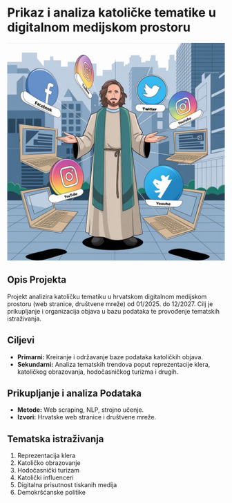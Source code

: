 # Prikaz i analiza katoličke tematike u digitalnom medijskom prostoru


![Project Logo](photo_.jpg)


## Opis Projekta
Projekt analizira katoličku tematiku u hrvatskom digitalnom medijskom prostoru (web stranice, društvene mreže) od 01/2025. do 12/2027. Cilj je prikupljanje i organizacija objava u bazu podataka te provođenje tematskih istraživanja.

## Ciljevi
- **Primarni:** Kreiranje i održavanje baze podataka katoličkih objava.
- **Sekundarni:** Analiza tematskih trendova poput reprezentacije klera, katoličkog obrazovanja, hodočasničkog turizma i drugih.

## Prikupljanje i analiza Podataka
- **Metode:** Web scraping, NLP, strojno učenje.
- **Izvori:** Hrvatske web stranice i društvene mreže.

## Tematska istraživanja
1. Reprezentacija klera
2. Katoličko obrazovanje
3. Hodočasnički turizam
4. Katolički influenceri
5. Digitalna prisutnost tiskanih medija
6. Demokršćanske politike




